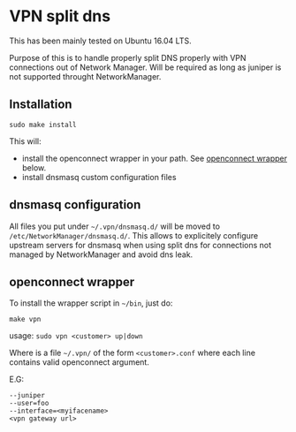 # VPN split dns

This has been mainly tested on Ubuntu 16.04 LTS.

Purpose of this is to handle properly split DNS properly with VPN connections
out of Network Manager. Will be required as long as juniper is not supported
throught NetworkManager.

## Installation

```
sudo make install
```

This will:

* install the openconnect wrapper in your path. See [openconnect wrapper](#openconnect-wrapper) below.
* install dnsmasq custom configuration files

## dnsmasq configuration

All files you put under `~/.vpn/dnsmasq.d/` will be moved to
`/etc/NetworkManager/dnsmasq.d/`. This allows to explicitely configure upstream
servers for dnsmasq when using split dns for connections not managed by
NetworkManager and avoid dns leak.

## openconnect wrapper

To install the wrapper script in `~/bin`, just do:

```
make vpn
```

usage: `sudo vpn <customer> up|down`

Where <customer> is a file `~/.vpn/` of the form `<customer>.conf` where each
line contains valid openconnect argument.

E.G:

```
--juniper
--user=foo
--interface=<myifacename>
<vpn gateway url>
```
